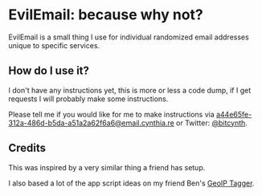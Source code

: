 # EvilEmail: because why not?

EvilEmail is a small thing I use for individual randomized email addresses unique to specific services.

## How do I use it?

I don't have any instructions yet, this is more or less a code dump, if I get requests I will probably make some instructions.

Please tell me if you would like for me to make instructions via [a44e65fe-312a-486d-b5da-a51a2a62f6a6@email.cynthia.re](mailto:a44e65fe-312a-486d-b5da-a51a2a62f6a6@email.cynthia.re) or Twitter: [@bitcynth](https://twitter.com/bitcynth).

## Credits

This was inspired by a very similar thing a friend has setup.

I also based a lot of the app script ideas on my friend Ben's [GeoIP Tagger](https://github.com/benjojo/Gmail_GeoIPTagger).